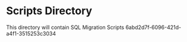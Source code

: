 # Scripts Directory
This directory will contain SQL Migration Scripts
6abd2d7f-6096-421d-a4f1-3515253c3034